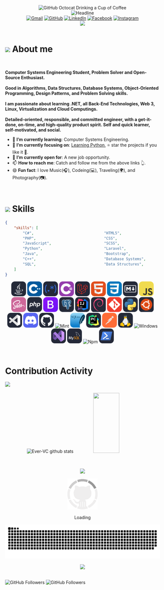 
<div>
  <div align=center>
      <img src="https://github.com/Ever-VC/Ever-VC/assets/102596002/de660839-25c0-40ad-bbf1-b142761d9ae0" alt="GitHub Octocat Drinking a Cup of Coffee" height="200">
  </div>
  <div align=center>
      <img src="https://readme-typing-svg.herokuapp.com/?color=02D9F7FF&size=35&center=true&vCenter=true&width=1000&lines=Hi+there+I'm+Ever-VC+%F0%9F%91%8B;Computer+Systems+Engineering+Student;Welcome!" alt="Headline" />
  </div>
  <div align=center>
    <a href="mailto:evervc.oficial@gmail.com"><img img src="https://img.shields.io/badge/gmail-%23EA4335.svg?style=flat&logo=gmail&logoColor=white" alt="Gmail"/></a>
  	<a href="https://github.com/ever-vc"><img src="https://img.shields.io/badge/github-%23181717.svg?style=flat&logo=github&logoColor=white" alt="GitHub"/></a>
  	<a href="https://www.linkedin.com/in/ever-vc/"><img src="https://img.shields.io/badge/linkedin-%230A66C2.svg?style=flat&logo=linkedin&logoColor=white" alt="LinkedIn"/></a>
  	<a href="https://www.facebook.com/profile.php?id=100050486026246"><img src="https://img.shields.io/badge/facebook-%231877F2.svg?style=flat&logo=facebook&logoColor=white" alt="Facebook"/></a>
  	<a href="https://www.instagram.com/ever._.vc/"><img src="https://img.shields.io/badge/instagram-%23E4405F.svg?style=flat&logo=instagram&logoColor=white" alt="Instagram"/></a>
  </div>
  <div align=center>
        <img src="https://user-images.githubusercontent.com/73097560/115834477-dbab4500-a447-11eb-908a-139a6edaec5c.gif"><br><br>
  </div>
  <div align=left>
    <div>
        <h1><picture><img src = "https://github.com/7oSkaaa/7oSkaaa/blob/main/Images/about_me.gif?raw=true" width = 50px></picture> About me</h1>
    </div>
        <br>
        <p>
            <strong>
                Computer Systems Engineering Student, Problem Solver and Open-Source Enthusiast.<br><br>
                Good in Algorithms, Data Structures, Database Systems, Object-Oriented Programming, Design Patterns, and Problem Solving skills.<br><br>
                I am passionate about learning .NET, all Back-End Technologies, Web 3, Linux, Virtualization and Cloud Computings.<br><br>
                Detailed-oriented, responsible, and committed engineer, with a get-it-done, on-time, and high-quality product spirit. Self and quick learner, self-motivated, and social.
            </strong>
        </p>
        <ul>
            <li>🌱 <b>I’m currently learning</b>: Computer Systems Engineering.</li>
            <li>🎯 <b>I’m currently focusing on</b>: <a href="https://github.com/Ever-VC/Python_basico_2.git">Learning Python</a>, ⭐️ star the projects if you like it 🤩.</li>
            <li>🤔 <b>I’m currently open for</b>: A new job opportunity.</li>
            <li>📫 <b>How to reach me</b>: Catch and follow me from the above links 👆.</li>
            <li>😄 <b>Fun fact</b>: I love Music(🎧), Codeing(💻), Traveling(🌍), and Photography(📷).</li>
        </ul>
    </div>
  <br>
  <div>
        <h1><picture><img src = "https://user-images.githubusercontent.com/74038190/212284087-bbe7e430-757e-4901-90bf-4cd2ce3e1852.gif" width = 30px></picture> Skills </h1>
    </div>

  ```json
  {
      "skills": [
          "C#",                                "HTML5",                                        "Git",
          "PHP",                               "CSS",                                          "Clean Code",
          "JavaScript",                        "SCSS",                                         "Language Integrated Query (LINQ)",
          "Python",                            "Laravel",                                      "Object-Oriented Programming (OOP)",
          "Java",                              "Bootstrap",                                    "Problem Solving",
          "C++",                               "Database Systems",                             "Algorithms",
          "SQL",                               "Data Structures",                              "Unix / Linux"
      ]
  }
  ```
  <div align=center>
      <p>
          <img src="https://github.com/tandpfun/skill-icons/blob/main/icons/Java-Dark.svg" width="48" title="Java"> 
          <img src="https://github.com/tandpfun/skill-icons/blob/main/icons/CPP.svg" width="48" title="C++">  
          <img src="https://github.com/tandpfun/skill-icons/blob/main/icons/Regex-Dark.svg" width="48" title="Regex">  
          <img src="https://github.com/tandpfun/skill-icons/blob/main/icons/CS.svg" width="48" title="C#">
          <img src="https://github.com/tandpfun/skill-icons/blob/main/icons/Laravel-Dark.svg" width="48" title="Laravel">
          <img src="https://github.com/tandpfun/skill-icons/blob/main/icons/HTML.svg" width="48" title="HTML"> 
          <img src="https://github.com/tandpfun/skill-icons/blob/main/icons/CSS.svg" width="48" title="CSS">   
          <img src="https://github.com/tandpfun/skill-icons/blob/main/icons/Markdown-Dark.svg" width="48" title="Markdown">   
          <img src="https://github.com/tandpfun/skill-icons/blob/main/icons/JavaScript.svg" width="48"  title="Javascript">    
          <img src="https://github.com/tandpfun/skill-icons/blob/main/icons/Sass.svg" width="48" title="Sass">  
          <img src="https://github.com/tandpfun/skill-icons/blob/main/icons/PHP-Dark.svg" width="48" title="PHP">  
          <img src="https://github.com/tandpfun/skill-icons/blob/main/icons/Bootstrap.svg" width="48" title="Bootstrap">  
          <img src="https://github.com/tandpfun/skill-icons/blob/main/icons/PostgreSQL-Dark.svg" width="48" title="PostgreSQL">   
          <img src="https://github.com/tandpfun/skill-icons/blob/main/icons/Idea-Dark.svg" width="48" title="IntelliJ IDEA">   
          <img src="https://github.com/tandpfun/skill-icons/blob/main/icons/Debian-Dark.svg" width="48" title="Debian">   
          <img src="https://github.com/tandpfun/skill-icons/blob/main/icons/Git.svg" width="48" title="Git">  
          <img src="https://github.com/tandpfun/skill-icons/blob/main/icons/Python-Dark.svg" width="48" title="MongoDB">  
          <img src="https://github.com/tandpfun/skill-icons/blob/main/icons/Ubuntu-Dark.svg" width="48" title="Firebase">   
          <img src="https://github.com/tandpfun/skill-icons/blob/main/icons/VSCode-Dark.svg" width="48" title="Vscode">   
          <img src="https://github.com/tandpfun/skill-icons/blob/main/icons/Discord.svg" width="48" title="Discord">   
          <img src="https://github.com/tandpfun/skill-icons/blob/main/icons/Github-Dark.svg" width="48" title="Github">   
          <img src="https://github.com/tandpfun/skill-icons/blob/main/icons/Mint-Dark.svg" width="48" title="Mint">   
          <img src="https://github.com/tandpfun/skill-icons/blob/main/icons/SQLite.svg" width="48" title="SQLite">   
          <img src="https://github.com/tandpfun/skill-icons/blob/main/icons/PyCharm-Dark.svg" width="48" title="PyCharm">   
          <img src="https://github.com/tandpfun/skill-icons/blob/main/icons/Postman.svg" width="48" title="Postman">   
          <img src="https://github.com/tandpfun/skill-icons/blob/main/icons/Linux-Dark.svg" width="48" title="Linux">
          <img src="https://github.com/tandpfun/skill-icons/blob/main/icons/Windows-Dark.svg" width="48" title="Windows">   
          <img src="https://github.com/tandpfun/skill-icons/blob/main/icons/VisualStudio-Dark.svg" width="48" title="Visual Studio">   
          <img src="https://github.com/tandpfun/skill-icons/blob/main/icons/MySQL-Dark.svg" width="48" title="MySQL">   
          <img src="https://github.com/tandpfun/skill-icons/blob/main/icons/Npm-Dark.svg" width="48" title="Npm">  
          <img src="https://github.com/tandpfun/skill-icons/blob/main/icons/Powershell-Dark.svg" width="48" title="Powershell">  
      <p/>
  </div>
  <br>
    <div>
        <h1>Contribution Activity</h1>
        <img src="https://github-readme-activity-graph.vercel.app/graph?username=ever-vc&bg_color=0d1117&color=ffffff&line=00b3ff&point=f9fafa&area=true&hide_border=true"/>
        <br>
        <br>
        <div align="center">  
          <img width="49%" height="195px" src="https://github-readme-stats.vercel.app/api?username=ever-vc&show_icons=true&count_private=true&hide_border=true&title_color=02D9F7FF&icon_color=02D9F7FF&text_color=c9d1d9&bg_color=0d1117" alt="Ever-VC github stats" /> 
          <img width="41%" height="195px" src="https://github-readme-stats.vercel.app/api/top-langs/?username=ever-vc&layout=compact&hide_border=true&title_color=02D9F7FF&text_color=02D9F7FF&bg_color=0d1117" />
        </div>
        <br>
        <br>
        <p align="center">
           <img  src="https://github-readme-streak-stats.herokuapp.com?user=ever-vc&theme=tokyonight_duo&hide_border=true"
        </p>
        </div>
    <div align=center>
        <img src="https://raw.githubusercontent.com/AhmedFathyDev/AhmedFathyDev/main/GitHub.gif" alt="GitHub Octocat Logo" height="100">
        <p>Loading</p>
    </div>
    <div align=center>
        <img src="https://github.com/Platane/snk/raw/output/github-contribution-grid-snake.svg"><br><br>
  </div>
    <div align=center>
        <img src="https://user-images.githubusercontent.com/73097560/115834477-dbab4500-a447-11eb-908a-139a6edaec5c.gif"><br><br>
  </div>
</div>

![GitHub Followers](https://img.shields.io/github/followers/ever-vc?style=social)
![GitHub Followers](https://img.shields.io/github/stars/ever-vc?style=social)

